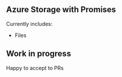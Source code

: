 ## Azure Storage with Promises

Currently includes:

* Files 

## Work in progress

Happy to accept to PRs